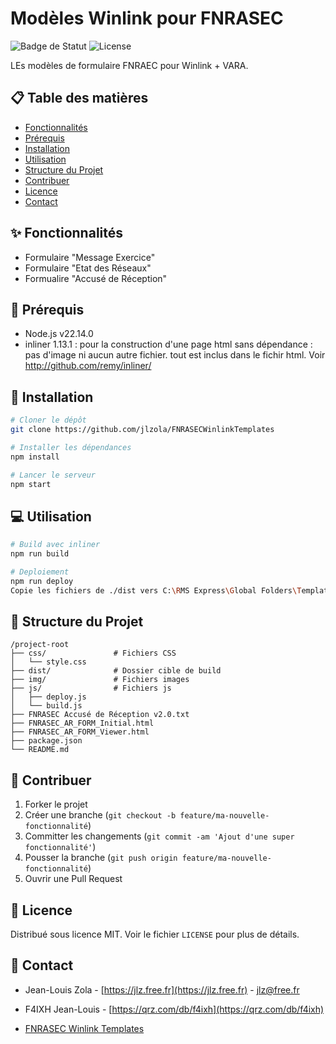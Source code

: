# Modèles Winlink pour FNRASEC

![Badge de Statut](https://img.shields.io/badge/statut-en%20d%C3%A9veloppement-yellow)
![License](https://img.shields.io/badge/license-MIT-blue)

LEs modèles de formulaire FNRAEC pour Winlink + VARA.

## 📋 Table des matières

- [Fonctionnalités](#%E2%9C%A8-fonctionnalit%C3%A9s)
- [Prérequis](#%F0%9F%94%A7-pr%C3%A9requis)
- [Installation](#%F0%9F%9A%80-installation)
- [Utilisation](#%F0%9F%92%BB-utilisation)
- [Structure du Projet](#%F0%9F%93%82-structure-du-projet)
- [Contribuer](#%F0%9F%A4%9D-contribuer)
- [Licence](#%F0%9F%93%84-licence)
- [Contact](#%F0%9F%93%A7-contact)

## ✨ Fonctionnalités

- Formulaire "Message Exercice" 
- Formulaire "Etat des Réseaux"
- Formualire "Accusé de Réception"

## 🔧 Prérequis

- Node.js v22.14.0
- inliner 1.13.1 : pour la construction d'une page html sans dépendance : pas d'image ni aucun autre fichier. tout est inclus dans le fichir html.   Voir http://github.com/remy/inliner/

## 🚀 Installation

```bash
# Cloner le dépôt
git clone https://github.com/jlzola/FNRASECWinlinkTemplates

# Installer les dépendances
npm install

# Lancer le serveur
npm start
```

## 💻 Utilisation

```bash
# Build avec inliner
npm run build

# Deploiement 
npm run deploy
Copie les fichiers de ./dist vers C:\RMS Express\Global Folders\Templates\FNRASEC_TEST\


```

## 📂 Structure du Projet

```
/project-root
├── css/               # Fichiers CSS
│   └── style.css      
├── dist/              # Dossier cible de build 
├── img/               # Fichiers images
├── js/                # Fichiers js
│   ├── deploy.js
│   └── build.js
├── FNRASEC Accusé de Réception v2.0.txt
├── FNRASEC_AR_FORM_Initial.html
├── FNRASEC_AR_FORM_Viewer.html
├── package.json
└── README.md
```

## 🤝 Contribuer

1. Forker le projet
2. Créer une branche (`git checkout -b feature/ma-nouvelle-fonctionnalité`)
3. Committer les changements (`git commit -am 'Ajout d'une super fonctionnalité'`)
4. Pousser la branche (`git push origin feature/ma-nouvelle-fonctionnalité`)
5. Ouvrir une Pull Request

## 📄 Licence

Distribué sous licence MIT. Voir le fichier `LICENSE` pour plus de détails.

## 📧 Contact

- Jean-Louis Zola - [https://jlz.free.fr](https://jlz.free.fr) - jlz@free.fr

- F4IXH Jean-Louis - [https://qrz.com/db/f4ixh](https://qrz.com/db/f4ixh)
- [FNRASEC Winlink Templates](https://github.com/jlzola/FNRASECWinlinkTemplates)